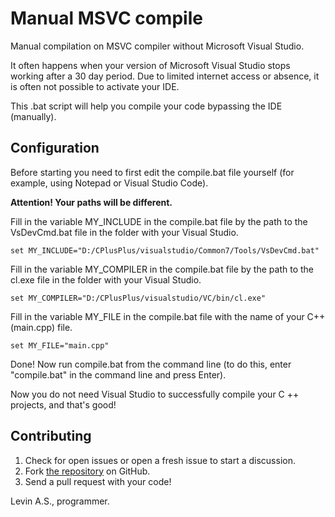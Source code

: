 # Manual MSVC compile
 Manual compilation on MSVC compiler without Microsoft Visual Studio.
 
It often happens when your version of Microsoft Visual Studio stops working after a 30 day period.
Due to limited internet access or absence, it is often not possible to activate your IDE.

This .bat script will help you compile your code bypassing the IDE (manually).

## Configuration

Before starting you need to first edit the compile.bat file yourself (for example, using Notepad or Visual Studio Code).

**Attention! Your paths will be different.**

Fill in the variable MY_INCLUDE in the compile.bat file by the path to the VsDevCmd.bat file in the folder with your Visual Studio.

```batch
set MY_INCLUDE="D:/CPlusPlus/visualstudio/Common7/Tools/VsDevCmd.bat"
```

Fill in the variable MY_COMPILER in the compile.bat file by the path to the cl.exe file in the folder with your Visual Studio.

```batch
set MY_COMPILER="D:/CPlusPlus/visualstudio/VC/bin/cl.exe"
```

Fill in the variable MY_FILE in the compile.bat file with the name of your C++ 
(main.cpp) file.

```batch
set MY_FILE="main.cpp"
```

Done! Now run compile.bat from the command line (to do this, enter "compile.bat" in the command line and press Enter).

Now you do not need Visual Studio to successfully compile your C ++ projects, and that's good!

## Contributing

1. Check for open issues or open a fresh issue to start a discussion.
2. Fork [the repository](https://github.com/villimad/Manual-MSVC-compile) on GitHub.
3. Send a pull request with your code!

Levin A.S., programmer.